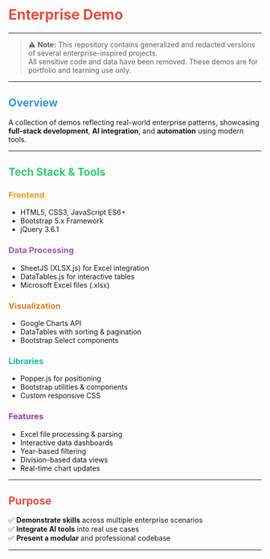 # <span style="color:#E74C3C;">Enterprise Demo</span>

---

> ⚠️ **Note:** This repository contains generalized and redacted versions of several enterprise-inspired projects.  
> All sensitive code and data have been removed. These demos are for portfolio and learning use only.

---

## <span style="color:#3498DB;">Overview</span>

A collection of demos reflecting real-world enterprise patterns, showcasing **full-stack development**, **AI integration**, and **automation** using modern tools.

---

## <span style="color:#2ECC71;">Tech Stack & Tools</span>

### <span style="color:#F39C12;">Frontend</span>
- HTML5, CSS3, JavaScript ES6+
- Bootstrap 5.x Framework
- jQuery 3.6.1

### <span style="color:#9B59B6;">Data Processing</span>
- SheetJS (XLSX.js) for Excel integration
- DataTables.js for interactive tables
- Microsoft Excel files (.xlsx)

### <span style="color:#E67E22;">Visualization</span>
- Google Charts API
- DataTables with sorting & pagination
- Bootstrap Select components

### <span style="color:#1ABC9C;">Libraries</span>
- Popper.js for positioning
- Bootstrap utilities & components
- Custom responsive CSS

### <span style="color:#8E44AD;">Features</span>
- Excel file processing & parsing
- Interactive data dashboards
- Year-based filtering
- Division-based data views
- Real-time chart updates

---

## <span style="color:#E74C3C;">Purpose</span>

✅ **Demonstrate skills** across multiple enterprise scenarios  
✅ **Integrate AI tools** into real use cases  
✅ **Present a modular** and professional codebase

---